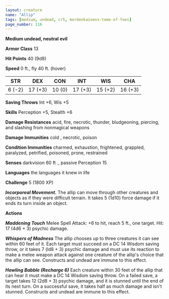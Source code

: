 ```yaml
---
layout: creature
name: "Allip"
tags: [medium, undead, cr5, mordenkainens-tome-of-foes]
page_number: 116
---
```


**Medium undead, neutral evil**

**Armor Class** 13

**Hit Points** 40 (9d8)

**Speed** 0 ft., fly 40 ft. (hover)

|   STR   |   DEX   |   CON   |   INT   |   WIS   |   CHA   |
|:-----:|:-----:|:-----:|:-----:|:-----:|:-----:|
| 6 (-2) | 17 (+3) | 10 (0) | 17 (+3) | 15 (+2) | 16 (+3) |

**Saving Throws** Int +6, Wis +5

**Skills** Perception +5, Stealth +6

**Damage Resistances** acid, fire, necrotic, thunder, bludgeoning, piercing, and slashing from nonmagical weapons

**Damage Immunities** cold , necrotic, poison

**Condition Immunities** charmed, exhaustion, frightened, grappled, paralyzed, petrified, poisoned, prone, restrained

**Senses** darkvision 60 ft ., passive Perception 15

**Languages** the languages it knew in life

**Challenge** 5 (1800 XP)

***Incorporeal Movement.*** The allip can move through other creatures and objects as if they were difficult terrain. It takes 5 (1d10) force damage if it ends its turn inside an object.

**Actions**

***Maddening Touch*** Melee Spell Attack: +6 to hit, reach 5 ft., one target. Hit: 17 (4d6 + 3) psychic damage.

***Whispers of Madness*** The allip chooses up to three creatures it can see within 60 feet of it. Each target must succeed on a DC 14 Wisdom saving throw, or it takes 7 (ld8 + 3) psychic damage and must use its reaction to make a melee weapon attack against one creature of the allip's choice that the allip can see.  Constructs and undead are immune to this effect.

***Howling Babble (Recharge 6)*** Each creature within 30 feet of the allip that can hear it must make a DC 14 Wisdom saving throw. On a failed save, a target takes 12 (2d8 + 3) psychic damage, and it is stunned until the end of its next turn. On a successful save, it takes half as much damage and isn't stunned.  Constructs and undead are immune to this effect.